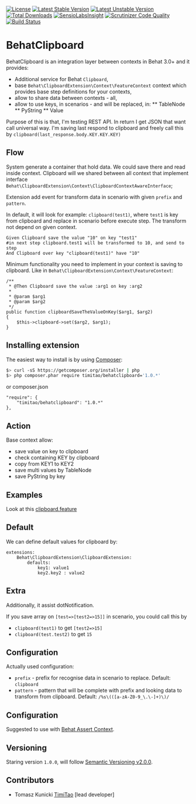 [![License](https://poser.pugx.org/timitao/behatclipboard/license.svg)](https://packagist.org/packages/timitao/behatclipboard)
[![Latest Stable Version](https://poser.pugx.org/timitao/behatclipboard/v/stable.svg)](https://packagist.org/packages/timitao/behatclipboard)
[![Latest Unstable Version](https://poser.pugx.org/timitao/behatclipboard/v/unstable.svg)](https://packagist.org/packages/timitao/behatclipboard) 
[![Total Downloads](https://poser.pugx.org/timitao/behatclipboard/downloads.svg)](https://packagist.org/packages/timitao/behatclipboard)
[![SensioLabsInsight](https://insight.sensiolabs.com/projects/819444f5-acac-4508-bf3f-185cef9dd4ec/mini.png)](https://insight.sensiolabs.com/projects/819444f5-acac-4508-bf3f-185cef9dd4ec)
[![Scrutinizer Code Quality](https://scrutinizer-ci.com/g/timitao/behatclipboard/badges/quality-score.png?b=master)](https://scrutinizer-ci.com/g/timitao/behatclipboard/?branch=master)
[![Build Status](https://travis-ci.org/timiTao/BehatClipboard.svg?branch=master)](https://travis-ci.org/timiTao/BehatClipboard)


BehatClipboard
==============

BehatClipboard is an integration layer between contexts in Behat 3.0+ and it provides:

* Additional service for Behat ``Clipboard``,
* base ``Behat\ClipboardExtension\Context\FeatureContext`` context which provides base
  step definitions for your contexts,
* allow to share data between contexts - all,
* allow to use keys, in scenarios - and will be replaced, in:
** TableNode
** PyString
** Value

Purpose of this is that, I'm testing REST API. In return I get JSON that want call universal way.
I'm saving last respond to clipboard and freely call this by ``clipboard(last_response.body.KEY.KEY.KEY)``

## Flow

System generate a container that hold data. We could save there and read inside context. 
Clipboard will we shared between all context that implement interface ``Behat\ClipboardExtension\Context\ClipboardContextAwareInterface``;

Extension add event for transform data in scenario with given ``prefix`` and ``pattern``.

In default, it will look for example: ``clipboard(test1)``, where ``test1`` is key from clipboard 
and replace in scenario before execute step. The transform not depend on given context.

    Given Clipboard save the value "10" on key "test1"
    #in next step clipboard.test1 will be transformed to 10, and send to step
    And Clipboard over key "clipboard(test1)" have "10" 

Minimum functionality you need to implement in your context is saving to clipboard. Like in ``Behat\ClipboardExtension\Context\FeatureContext``:

    /**
     * @Then Clipboard save the value :arg1 on key :arg2
     *
     * @param $arg1
     * @param $arg2
     */
    public function clipboardSaveTheValueOnKey($arg1, $arg2)
    {
        $this->clipboard->set($arg2, $arg1);
    }
    
## Installing extension

The easiest way to install is by using [Composer](https://getcomposer.org):

```bash
$> curl -sS https://getcomposer.org/installer | php
$> php composer.phar require timitao/behatclipboard='1.0.*'
```

or composer.json

    "require": {
        "timitao/behatclipboard": "1.0.*"
    },
    
## Action

Base context allow:
* save value on key to clipboard
* check containing KEY by clipboard
* copy from KEY1 to KEY2
* save multi values by TableNode
* save PyString by key

## Examples

Look at this [clipboard.feature](https://github.com/timiTao/BehatClipboard/blob/master/features/clipboard.feature)

## Default

We can define default values for clipboard by:

    extensions:
        Behat\ClipboardExtension\ClipboardExtension:
            defaults:
                key1: value1
                key2.key2 : value2

## Extra

Additionally, it assist dotNotification.

If you save array on ``[test=>[test2=>15]]`` in scenario, you could call this by 
* ``clipboard(test1)`` to get ``[test2=>15]``
* ``clipboard(test.test2)`` to get ``15``

## Configuration

Actually used configuration:
* ``prefix`` - prefix for recognise data in scenario to replace. Default: ``clipboard``
* ``pattern`` - pattern that will be complete with prefix and looking data to transform from clipboard. Default: ``/%s\(([a-zA-Z0-9_\.\-]+)\)/``

## Configuration

Suggested to use with [Behat Assert Context](https://github.com/timiTao/BehatAssertContext).

## Versioning
 
Staring version ``1.0.0``, will follow [Semantic Versioning v2.0.0](http://semver.org/spec/v2.0.0.html).

## Contributors

* Tomasz Kunicki [TimiTao](http://github.com/timiTao) [lead developer]
